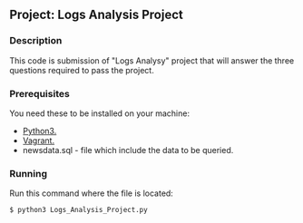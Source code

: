## Project: Logs Analysis Project
### Description
This code is submission of "Logs Analysy" project that will answer the three questions required to pass the project.

### Prerequisites
You need these to be installed on your machine:
* [Python3.](https://www.python.org/downloads/)
* [Vagrant.](https://www.vagrantup.com/downloads.html)
* newsdata.sql - file which include the data to be queried.

### Running
Run this command where the file is located:
```
$ python3 Logs_Analysis_Project.py
```
